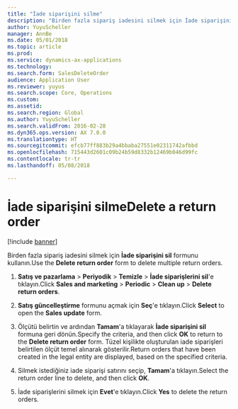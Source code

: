 ```yaml
---
title: "İade siparişini silme"
description: "Birden fazla sipariş iadesini silmek için İade siparişini sil formunu kullanın."
author: YuyuScheller
manager: AnnBe
ms.date: 05/01/2018
ms.topic: article
ms.prod: 
ms.service: dynamics-ax-applications
ms.technology: 
ms.search.form: SalesDeleteOrder
audience: Application User
ms.reviewer: yuyus
ms.search.scope: Core, Operations
ms.custom: 
ms.assetid: 
ms.search.region: Global
ms.author: YuyuScheller
ms.search.validFrom: 2016-02-28
ms.dyn365.ops.version: AX 7.0.0
ms.translationtype: HT
ms.sourcegitcommit: efcb77ff883b29a4bbaba27551e02311742afbbd
ms.openlocfilehash: 715443d2601c09b24b59d8332b12469b046d99fc
ms.contentlocale: tr-tr
ms.lasthandoff: 05/08/2018

---
```



# <a name="delete-a-return-order"></a><span data-ttu-id="ff2e7-103">İade siparişini silme</span><span class="sxs-lookup"><span data-stu-id="ff2e7-103">Delete a return order</span></span> 

[!include [banner](../includes/banner.md)]


<span data-ttu-id="ff2e7-104">Birden fazla sipariş iadesini silmek için **İade siparişini sil** formunu kullanın.</span><span class="sxs-lookup"><span data-stu-id="ff2e7-104">Use the **Delete return order** form to delete multiple return orders.</span></span>

1.  <span data-ttu-id="ff2e7-105">**Satış ve pazarlama** \> **Periyodik** \> **Temizle** \> **İade siparişlerini sil**'e tıklayın.</span><span class="sxs-lookup"><span data-stu-id="ff2e7-105">Click **Sales and marketing** \> **Periodic** \> **Clean up** \> **Delete return orders**.</span></span>

2.  <span data-ttu-id="ff2e7-106">**Satış güncelleştirme** formunu açmak için **Seç**'e tıklayın.</span><span class="sxs-lookup"><span data-stu-id="ff2e7-106">Click **Select** to open the **Sales update** form.</span></span>

3.  <span data-ttu-id="ff2e7-107">Ölçütü belirtin ve ardından **Tamam**'a tıklayarak **İade siparişini sil** formuna geri dönün.</span><span class="sxs-lookup"><span data-stu-id="ff2e7-107">Specify the criteria, and then click **OK** to return to the **Delete return order** form.</span></span> <span data-ttu-id="ff2e7-108">Tüzel kişilikte oluşturulan iade siparişleri belirtilen ölçüt temel alınarak gösterilir.</span><span class="sxs-lookup"><span data-stu-id="ff2e7-108">Return orders that have been created in the legal entity are displayed, based on the specified criteria.</span></span>

4.  <span data-ttu-id="ff2e7-109">Silmek istediğiniz iade siparişi satırını seçip, **Tamam**'a tıklayın.</span><span class="sxs-lookup"><span data-stu-id="ff2e7-109">Select the return order line to delete, and then click **OK**.</span></span>

5.  <span data-ttu-id="ff2e7-110">İade siparişlerini silmek için **Evet**'e tıklayın.</span><span class="sxs-lookup"><span data-stu-id="ff2e7-110">Click **Yes** to delete the return orders.</span></span>




